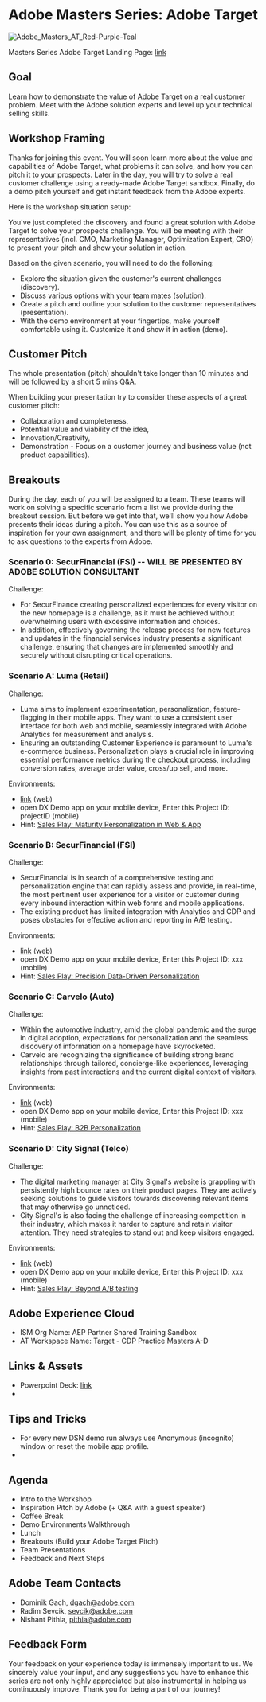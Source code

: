 # Adobe Masters Series: Adobe Target
![Adobe_Masters_AT_Red-Purple-Teal](https://github.com/adobeemeapartners/masters-at-warsaw2024/assets/61875393/203bcae8-1ee5-437a-89d7-af46a09e9ca8)



Masters Series Adobe Target Landing Page: [link](https://new.express.adobe.com/webpage/kPV8jxehnopDU)

## Goal

Learn how to demonstrate the value of Adobe Target on a real customer problem. 
Meet with the Adobe solution experts and level up your technical selling skills.

## Workshop Framing

Thanks for joining this event. You will soon learn more about the value and capabilities of Adobe Target, what problems it can solve, and how you can pitch it to your prospects. Later in the day, you will try to solve a real customer challenge using a ready-made Adobe Target sandbox. Finally, do a demo pitch yourself and get instant feedback from the Adobe experts.

Here is the workshop situation setup:

You've just completed the discovery and found a great solution with Adobe Target to solve your prospects challenge. You will be meeting with their representatives (incl. CMO, Marketing Manager, Optimization Expert, CRO) to present your pitch and show your solution in action.
	
Based on the given scenario, you will need to do the following:
	
* Explore the situation given the customer's current challenges (discovery).
* Discuss various options with your team mates (solution).
* Create a pitch and outline your solution to the customer representatives (presentation).
* With the demo environment at your fingertips, make yourself comfortable using it. Customize it and show it in action (demo).

## Customer Pitch

The whole presentation (pitch) shouldn't take longer than 10 minutes and will be followed by a short 5 mins Q&A.

When building your presentation try to consider these aspects of a great customer pitch:

* Collaboration and completeness,
* Potential value and viability of the idea,
* Innovation/Creativity,
* Demonstration - Focus on a customer journey and business value (not product capabilities).

## Breakouts

During the day, each of you will be assigned to a team. These teams will work on solving a specific scenario from a list we provide during the breakout session. But before we get into that, we'll show you how Adobe presents their ideas during a pitch. You can use this as a source of inspiration for your own assignment, and there will be plenty of time for you to ask questions to the experts from Adobe.


### Scenario 0: SecurFinancial (FSI) -- WILL BE PRESENTED BY ADOBE SOLUTION CONSULTANT

Challenge:

* For SecurFinance creating personalized experiences for every visitor on the new homepage is a challenge, as it must be achieved without overwhelming users with excessive information and choices.
* In addition, effectively governing the release process for new features and updates in the financial services industry presents a significant challenge, ensuring that changes are implemented smoothly and securely without disrupting critical operations.

### Scenario A: Luma (Retail)

Challenge:

* Luma aims to implement experimentation, personalization, feature-flagging in their mobile apps. They want to use a consistent user interface for both web and mobile, seamlessly integrated with Adobe Analytics for measurement and analysis.
* Ensuring an outstanding Customer Experience is paramount to Luma's e-commerce business. Personalization plays a crucial role in improving essential performance metrics during the checkout process, including conversion rates, average order value, cross/up sell, and more.


Environments:

- [link](https://dsn.adobe.com/web/cdp-mop-a/) (web)
- open DX Demo app on your mobile device, Enter this Project ID: projectID (mobile)
- Hint: [Sales Play: Maturity Personalization in Web & App](https://solutionpartners.adobe.com/content/dam/solution/en/spp_assets/readiness/created/readiness_16/adobe_target_maturity_personalization_in_web_and_app_application_sales_play_field_positioning_doc.pdf)

### Scenario B: SecurFinancial (FSI)

Challenge:

* SecurFinancial is in search of a comprehensive testing and personalization engine that can rapidly assess and provide, in real-time, the most pertinent user experience for a visitor or customer during every inbound interaction within web forms and mobile applications.
* The existing product has limited integration with Analytics and CDP and poses obstacles for effective action and reporting in A/B testing.


Environments:

- [link](https://dsn.adobe.com/web/cdp-mop-b/)  (web)
- open DX Demo app on your mobile device, Enter this Project ID: xxx (mobile)
- Hint: [Sales Play: Precision Data-Driven Personalization](https://solutionpartners.adobe.com/content/dam/solution/en/spp_assets/readiness/created/readiness_16/adobe_target_precision_data_driven_personalization_application_sales_play_field_positioning_doc.pdf)

### Scenario C: Carvelo (Auto)

Challenge:

* Within the automotive industry, amid the global pandemic and the surge in digital adoption, expectations for personalization and the seamless discovery of information on a homepage have skyrocketed.
* Carvelo are recognizing the significance of building strong brand relationships through tailored, concierge-like experiences, leveraging insights from past interactions and the current digital context of visitors.  

Environments:

- [link](https://dsn.adobe.com/web/cdp-mop-c/)  (web)
- open DX Demo app on your mobile device, Enter this Project ID: xxx (mobile)
- Hint: [Sales Play: B2B Personalization](https://solutionpartners.adobe.com/content/dam/solution/en/spp_assets/readiness/created/readiness_16/adobe_target_b2b_personalization_application_sales_play_field_positioning_doc.pdf) 

### Scenario D: City Signal (Telco)

Challenge:

* The digital marketing manager at City Signal's website is grappling with persistently high bounce rates on their product pages. They are actively seeking solutions to guide visitors towards discovering relevant items that may otherwise go unnoticed.
* City Signal's is also facing the challenge of increasing competition in their industry, which makes it harder to capture and retain visitor attention. They need strategies to stand out and keep visitors engaged.

Environments:

- [link](https://dsn.adobe.com/web/cdp-mop-d/)  (web)
- open DX Demo app on your mobile device, Enter this Project ID: xxx (mobile)
- Hint: [Sales Play: Beyond A/B testing](https://solutionpartners.adobe.com/content/dam/solution/en/spp_assets/readiness/created/readiness_27/Adobe_Target_Automation_White_Paper.pdf) 

## Adobe Experience Cloud

* ISM Org Name: AEP Partner Shared Training Sandbox
* AT Workspace Name: Target - CDP Practice Masters A-D


## Links & Assets

* Powerpoint Deck: [link]() 
* 

## Tips and Tricks
* For every new DSN demo run always use Anonymous (incognito) window or reset the mobile app profile.
* 



## Agenda

- Intro to the Workshop
- Inspiration Pitch by Adobe (+ Q&A with a guest speaker)
- Coffee Break
- Demo Environments Walkthrough
- Lunch
- Breakouts (Build your Adobe Target Pitch)
- Team Presentations
- Feedback and Next Steps

## Adobe Team Contacts

- Dominik Gach, dgach@adobe.com
- Radim Sevcik, sevcik@adobe.com
- Nishant Pithia, pithia@adobe.com

## Feedback Form

Your feedback on your experience today is immensely important to us. We sincerely value your input, and any suggestions you have to enhance this series are not only highly appreciated but also instrumental in helping us continuously improve. Thank you for being a part of our journey!

